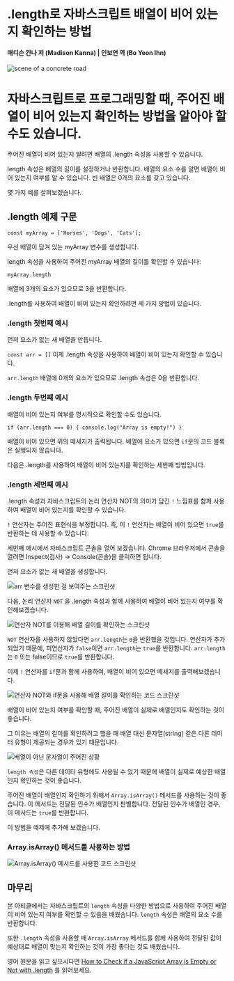 .length로 자바스크립트 배열이 비어 있는지 확인하는 방법
=============
#### 매디슨 칸나 저 (Madison Kanna) | 인보연 역 (Bo Yeon Ihn)

![scene of a concrete road](https://www.freecodecamp.org/news/content/images/size/w2000/2020/09/road-690087_1920.jpg)


# 자바스크립트로 프로그래밍할 때, 주어진 배열이 비어 있는지 확인하는 방법을 알아야 할 수도 있습니다.
주어진 배열이 비어 있는지 알려면 배열의 .length 속성을 사용할 수 있습니다.   

length 속성은 배열의 길이를 설정하거나 반환합니다. 배열의 요소 수를 알면 배열이 비어 있는지 여부를 알 수 있습니다. 빈 배열은 0개의 요소를 갖고 있습니다.   

몇 가지 예를 살펴보겠습니다.   

## .length 예제 구문   

```
const myArray = ['Horses', 'Dogs', 'Cats'];
```   

우선 배열이 담겨 있는 myArray 변수를 생성합니다.   

length 속성을 사용하여 주어진 myArray 배열의 길이를 확인할 수 있습니다:   

```
myArray.length
```
   
배열에 3개의 요소가 있으므로 3을 반환합니다.     

.length를 사용하여 배열이 비어 있는지 확인하려면 세 가지 방법이 있습니다.     



### .length 첫번째 예시 
먼저 요소가 없는 새 배열을 만듭니다.   

`const arr = []`
이제 .length 속성을 사용하여 배열이 비어 있는지 확인할 수 있습니다.   

`arr.length`
배열에 0개의 요소가 있으므로 .length 속성은 0을 반환합니다.    


### .length 두번째 예시 
배열이 비어 있는지 여부를 명시적으로 확인할 수도 있습니다.    

`if (arr.length === 0) { console.log("Array is empty!") }`

배열이 비어 있으면 위의 메세지가 출력됩니다. 배열에 요소가 있으면 `if`문의 코드 블록은 실행되지 않습니다.   

다음은 .length를 사용하여 배열이 비어 있는지를 확인하는 세번째 방법입니다.   

### .length 세번째 예시 
.length 속성과 자바스크립트의 논리 연산자 NOT의 의미가 담긴 `!` 느낌표를 함께 사용하여 배열이 비어 있는지를 확인할 수 있습니다.   

`!` 연산자는 주어진 표현식을 부정합니다. 즉, 이 `!` 연산자는 배열이 비어 있으면 `true`를 반환하는 데 사용할 수 있습니다.   

세번째 예시에서 자바스크립트 콘솔을 열어 보겠습니다. Chrome 브라우저에서 콘솔을 열려면 Inspect(검사) -> Console(콘솔)을 클릭하면 됩니다.   

먼저 요소가 없는 새 배열을 생성합니다.   

![arr 변수를 생성한 걸 보여주는 스크린샷](https://www.freecodecamp.org/news/content/images/2020/10/image.png)

다음, 논리 연산자 `NOT` 을 .length 속성과 함께 사용하여 배열이 비어 있는지 여부를 확인해보겠습니다.    

![연산자 NOT를 이용해 배열 길이를 확인하는 스크린샷](https://www.freecodecamp.org/news/content/images/2020/10/Screen-Shot-2020-09-30-at-5.29.35-PM.png)

`NOT` 연산자를 사용하지 않았다면 `arr.length`는 `0`을 반환했을 것입니다. 연산자가 추가되었기 때문에, 피연산자가 `false`이면 `arr.length`는 `true`를 반환합니다. `arr.length`는 `0` 또는 false이므로 `true`를 반환합니다.   

이제 `!` 연산자를 `if`문과 함께 사용하여, 배열이 비어 있으면 메세지를 출력해보겠습니다.   

![연산자 NOT와 if문을 사용해 배열 길이를 확인하는 코드 스크린샷](https://www.freecodecamp.org/news/content/images/2020/10/image-2.png)

배열이 비어 있는지 여부를 확인할 때, 주어진 배열이 실제로 배열인지도 확인하는 것이 좋습니다.   

그 이유는 배열의 길이를 확인하려고 했을 때 배열 대신 문자열(string) 같은 다른 데이터 유형이 제공되는 경우가 있기 때문입니다.   

![배열이 아닌 문자열이 주어진 상황](https://www.freecodecamp.org/news/content/images/2020/10/image-7.png)

`length 속성`은 다른 데이터 유형에도 사용될 수 있기 때문에 배열이 실제로 예상한 배열인지 확인하는 것이 좋습니다.    

주어진 배열이 배열인지 확인하기 위해서 `Array.isArray()` 메서드를 사용하는 것이 좋습니다. 이 메서드는 전달된 인수가 배열인지 판별합니다. 전달된 인수가 배열인 경우, 이 메서드는 `true`를 반환합니다.    

이 방법을 예제에 추가해 보겠습니다.   


### Array.isArray() 메서드를 사용하는 방법
![Array.isArray() 메서드를 사용한 코드 스크린샷](https://www.freecodecamp.org/news/content/images/2020/10/image-3.png)


## 마무리   
본 아티클에서는 자바스크립트의 `length` 속성을 다양한 방법으로 사용하여 주어진 배열이 비어 있는지 여부를 확인할 수 있음을 배웠습니다. `length` 속성은 배열의 요소 수를 반환합니다.   

또한 `.length` 속성을 사용할 때 `Array.isArray` 메서드를 함께 사용하여 전달된 값이 예상대로 배열이 맞는지 확인하는 것이 가장 좋다는 것도 배웠습니다. 

영어 원문을 읽고 싶으시다면 [How to Check if a JavaScript Array is Empty or Not with .length](https://www.freecodecamp.org/news/check-if-javascript-array-is-empty-or-not-with-length/) 를 읽어보세요. 
